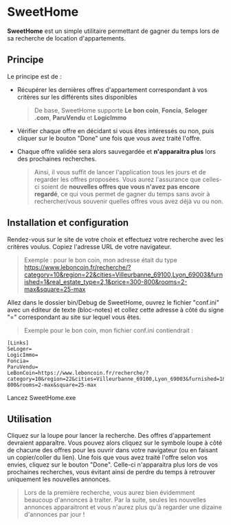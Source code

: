 # SweetHome

**SweetHome** est un simple utilitaire permettant de gagner du temps lors de sa recherche de location d'appartements.

## Principe

Le principe est de :
- Récupérer les dernières offres d'appartement correspondant à vos critères sur les différents sites disponibles
	> De base, SweetHome supporte **Le bon coin**, **Foncia**, **Seloger .com**, **ParuVendu** et **LogicImmo**

- Vérifier chaque offre en décidant si vous êtes intéressés ou non, puis cliquer sur le bouton "Done" une fois que vous avez traité l'offre. 
- Chaque offre validée sera alors sauvegardée et **n'apparaitra plus** lors des prochaines recherches.
	> Ainsi, il vous suffit de lancer l'application tous les jours et de regarder les offres proposées. Vous aurez l'assurance que celles-ci soient de **nouvelles offres que vous n'avez pas encore regardé**, ce qui vous permet de gagner du temps sans avoir à rechercher/vous souvenir quelles offres vous avez déjà vu ou non.

## Installation et configuration

Rendez-vous sur le site de votre choix et effectuez votre recherche avec les critères voulus. Copiez l'adresse URL de votre navigateur.
> Exemple : pour le bon coin, mon adresse était du type https://www.leboncoin.fr/recherche/?category=10&region=22&cities=Villeurbanne_69100,Lyon_69003&furnished=1&real_estate_type=2,1&price=300-800&rooms=2-max&square=25-max

Allez dans le dossier bin/Debug de SweetHome, ouvrez le fichier "conf.ini" avec un éditeur de texte (bloc-notes) et collez cette adresse à côté du signe "=" correspondant au site sur lequel vous êtes.
> Exemple pour le bon coin, mon fichier conf.ini contiendrait :
> 
    [Links]
    SeLoger=
    LogicImmo=
    Foncia=
    ParuVendu=
    LeBonCoin=https://www.leboncoin.fr/recherche/?category=10&region=22&cities=Villeurbanne_69100,Lyon_69003&furnished=1&real_estate_type=2,1&price=300-800&rooms=2-max&square=25-max

Lancez SweetHome.exe

## Utilisation

Cliquez sur la loupe pour lancer la recherche. Des offres d'appartement devraient apparaître.
Vous pouvez alors cliquez sur le symbole loupe à côté de chacune des offres pour les ouvrir dans votre navigateur (ou en faisant un copier/coller du lien). Une fois que vous avez traité l'offre selon vos envies, cliquez sur le bouton "Done".
Celle-ci n'apparaitra plus lors de vos prochaines recherches, vous évitant ainsi de perdre du temps à retrouver uniquement les nouvelles annonces.
> Lors de la première recherche, vous aurez bien évidemment beaucoup d'annonces à traiter. Par la suite, seules les nouvelles annonces apparaitront et vous n'aurez plus qu'à regarder une dizaine d'annonces par jour !
